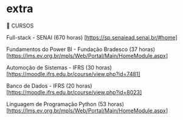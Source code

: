 # extra
🎯 CURSOS

Full-stack - SENAI (670 horas) [https://sp.senaiead.senai.br/#home]

Fundamentos do Power BI - Fundação Bradesco (37 horas) [https://lms.ev.org.br/mpls/Web/Portal/Main/HomeModule.aspx]

Automoção de Sistemas - IFRS (30 horas) [https://moodle.ifrs.edu.br/course/view.php?id=7481]

Banco de Dados - IFRS (20 horas) [https://moodle.ifrs.edu.br/course/view.php?id=8023]

Linguagem de Programação Python (53 horas) [https://lms.ev.org.br/mpls/Web/Portal/Main/HomeModule.aspx]
